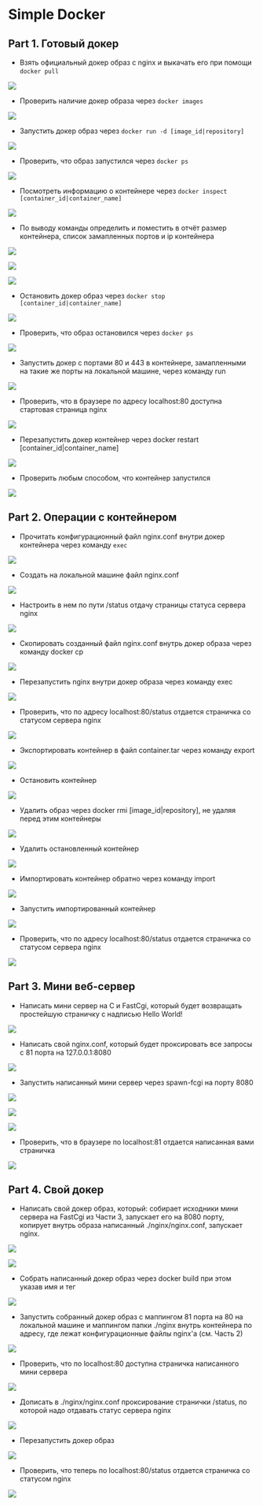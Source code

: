 # Simple Docker

## Part 1. Готовый докер

- Взять официальный докер образ с nginx и выкачать его при помощи ``docker pull``

![](imgs/part-1_1.1.png) 

- Проверить наличие докер образа через ``docker images``

![](imgs/part-1_2.1.png) 

- Запустить докер образ через ``docker run -d [image_id|repository]``

![](imgs/part-1_3.1.png) 

- Проверить, что образ запустился через ``docker ps``

![](imgs/part-1_4.1.png) 

- Посмотреть информацию о контейнере через ``docker inspect [container_id|container_name]``

![](imgs/part-1_5.1.png) 

- По выводу команды определить и поместить в отчёт размер контейнера, список замапленных портов и ip контейнера

![](imgs/part-1_6.1.png) 

![](imgs/part-1_6.2.png) 

![](imgs/part-1_6.3.png) 

- Остановить докер образ через ``docker stop [container_id|container_name]``

![](imgs/part-1_7.1.png) 

- Проверить, что образ остановился через ``docker ps``

![](imgs/part-1_8.1.png) 

- Запустить докер с портами 80 и 443 в контейнере, замапленными на такие же порты на локальной машине, через команду run

![](imgs/part-1_9.1.png) 

- Проверить, что в браузере по адресу localhost:80 доступна стартовая страница nginx

![](imgs/part-1_10.1.png) 

- Перезапустить докер контейнер через docker restart [container_id|container_name]

![](imgs/part-1_11.1.png) 

- Проверить любым способом, что контейнер запустился

![](imgs/part-1_12.1.png) 


## Part 2. Операции с контейнером

- Прочитать конфигурационный файл nginx.conf внутри докер контейнера через команду ``exec``

![](imgs/part-2_1.1.png)

- Создать на локальной машине файл nginx.conf

![](imgs/part-2_2.1.png)

- Настроить в нем по пути /status отдачу страницы статуса сервера nginx

![](imgs/part-2_2.2.png)

- Скопировать созданный файл nginx.conf внутрь докер образа через команду docker cp

![](imgs/part-2_3.1.png)

- Перезапустить nginx внутри докер образа через команду exec

![](imgs/part-2_4.1.png)

- Проверить, что по адресу localhost:80/status отдается страничка со статусом сервера nginx

![](imgs/part-2_5.1.png)

- Экспортировать контейнер в файл container.tar через команду export

![](imgs/part-2_6.1.png)

- Остановить контейнер

![](imgs/part-2_7.1.png)

- Удалить образ через docker rmi [image_id|repository], не удаляя перед этим контейнеры

![](imgs/part-2_8.1.png)

- Удалить остановленный контейнер

![](imgs/part-2_9.1.png)

- Импортировать контейнер обратно через команду import

![](imgs/part-2_10.1.png)

- Запустить импортированный контейнер

![](imgs/part-2_11.1.png)

- Проверить, что по адресу localhost:80/status отдается страничка со статусом сервера nginx

![](imgs/part-2_12.1.png)


## Part 3. Мини веб-сервер

 - Написать мини сервер на C и FastCgi, который будет возвращать простейшую страничку с надписью Hello World!

![](imgs/part-3_1.1.png)

- Написать свой nginx.conf, который будет проксировать все запросы с 81 порта на 127.0.0.1:8080

![](imgs/part-3_2.1.png)

- Запустить написанный мини сервер через spawn-fcgi на порту 8080

![](imgs/part-3_3.1.png)

![](imgs/part-3_3.2.png)

![](imgs/part-3_3.3.png)

- Проверить, что в браузере по localhost:81 отдается написанная вами страничка

![](imgs/part-3_4.1.png)


## Part 4. Свой докер

- Написать свой докер образ, который: собирает исходники мини сервера на FastCgi из Части 3, запускает его на 8080 порту, копирует внутрь образа написанный ./nginx/nginx.conf, запускает nginx.

![](imgs/part-4_1.1.png)

![](imgs/part-4_1.2.png)

- Собрать написанный докер образ через docker build при этом указав имя и тег

![](imgs/part-4_2.1.png)

- Запустить собранный докер образ с маппингом 81 порта на 80 на локальной машине и маппингом папки ./nginx внутрь контейнера по адресу, где лежат конфигурационные файлы nginx'а (см. Часть 2)

![](imgs/part-4_3.1.png)

- Проверить, что по localhost:80 доступна страничка написанного мини сервера

![](imgs/part-4_4.1.png)

- Дописать в ./nginx/nginx.conf проксирование странички /status, по которой надо отдавать статус сервера nginx

![](imgs/part-4_5.1.png)

- Перезапустить докер образ

![](imgs/part-4_6.1.png)

- Проверить, что теперь по localhost:80/status отдается страничка со статусом nginx

![](imgs/part-4_7.1.png)
